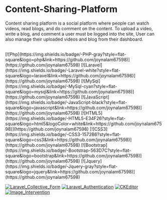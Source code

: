 # Content-Sharing-Platform

Content sharing platform is a social platform where people can watch videos, read blogs, and do comment on the content. To upload a video, write a blog, and comment a user must be logged into the site, User can also manage their uploaded videos and blog from their dashboard.

<br/>
[![Php](https://img.shields.io/badge/-PHP-gray?style=flat-square&logo=php&link=https://github.com/joynalam67598)](https://github.com/joynalam67598)
[![Laravel](https://img.shields.io/badge/-Laravel-white?style=flat-square&logo=laravel&link=https://github.com/joynalam67598)](https://github.com/joynalam67598)
[![MySql](https://img.shields.io/badge/-MySql-cyan?style=flat-square&logo=mysql&link=https://github.com/joynalam67598)](https://github.com/joynalam67598)
[![JavaScript](https://img.shields.io/badge/-JavaScript-black?style=flat-square&logo=javascript&link=https://github.com/joynalam67598)](https://github.com/joynalam67598) 
[![HTML5](https://img.shields.io/badge/-HTML5-E34F26?style=flat-square&logo=html5&logoColor=white&link=https://github.com/joynalam67598)](https://github.com/joynalam67598) 
[![CSS3](https://img.shields.io/badge/-CSS3-1572B6?style=flat-square&logo=css3&link=https://github.com/joynalam67598)](https://github.com/joynalam67598) 
[![Bootstrap](https://img.shields.io/badge/-Bootstrap-563D7C?style=flat-square&logo=bootstrap&link=https://github.com/joynalam67598)](https://github.com/joynalam67598)
[![Jquery](https://img.shields.io/badge/-Jquery-gray?style=flat-square&logo=jquery&link=https://github.com/joynalam67598)](https://github.com/joynalam67598)

[![Laravel_Collective_Form](https://img.shields.io/badge/-Laravel_Collective_Form-1572B6?style=flat-square&logo=laravel&link=https://github.com/joynalam67598)](https://github.com/joynalam67598)
[![Laravel_Authentication](https://img.shields.io/badge/-Laravel_Authentication-1572B6?style=flat-square&logo=laravel&link=https://github.com/joynalam67598)](https://github.com/joynalam67598)
[![CKEditor](https://img.shields.io/badge/-CKEditor-1572B6?style=flat-square&logo=ckeditor&link=https://github.com/joynalam67598)](https://github.com/joynalam67598)
[![Image_Intervention](https://img.shields.io/badge/-Image_Intervention-1572B6?style=flat-square&logo=image_itervention&link=https://github.com/joynalam67598)](https://github.com/joynalam67598)

<br/>
